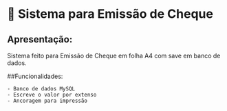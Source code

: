 # 💸 Sistema para Emissão de Cheque
## Apresentação:

Sistema feito para Emissão de Cheque em folha A4 com save em banco de dados.

##Funcionalidades:

``` 
- Banco de dados MySQL
- Escreve o valor por extenso
- Ancoragem para impressão
```
